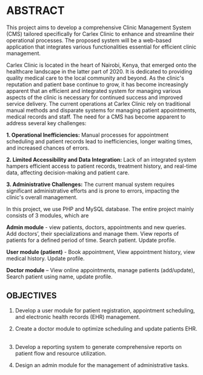 # **ABSTRACT**

This project aims to develop a comprehensive Clinic Management System (CMS) tailored specifically for Carlex Clinic to enhance and streamline their operational processes. The proposed system will be a web-based application that integrates various functionalities essential for efficient clinic management. 

Carlex Clinic is located in the heart of Nairobi, Kenya, that emerged onto the healthcare landscape in the latter part of 2020. It is dedicated to providing quality medical care to the local community and beyond. As the clinic's reputation and patient base continue to grow, it has become increasingly apparent that an efficient and integrated system for managing various aspects of the clinic is necessary for continued success and improved service delivery. The current operations at Carlex Clinic rely on traditional manual methods and disparate systems for managing patient appointments, medical records and staff. The need for a CMS has become apparent to address several key challenges: ​

**1. Operational Inefficiencies:** Manual processes for appointment scheduling and patient records lead to inefficiencies, longer waiting times, and increased chances of errors. ​

**2. Limited Accessibility and Data Integration:** Lack of an integrated system hampers efficient access to patient records, treatment history, and real-time data, affecting decision-making and patient care. ​

**3. Administrative Challenges:** The current manual system requires significant administrative efforts and is prone to errors, impacting the clinic's overall management. 



In this project, we use PHP and MySQL database.​​ The entire project mainly consists of 3 modules, which are​​

**Admin module**​ - view patients, doctors, appointments and new queries. Add doctors’, their specializations and manage them. View reports of patients for a defined period of time. Search patient. Update profile.​

**User module (patient)​** - Book appointment, View appointment history, view medical history. Update profile.​

**Doctor module** – View online appointments, manage patients (add/update), Search patient using name, update profile.


## **OBJECTIVES**

1. Develop a user module for patient registration, appointment scheduling, and electronic health records (EHR) management. ​

2. Create a doctor module to optimize scheduling and update patients EHR. ​

3. Develop a reporting system to generate comprehensive reports on patient flow and resource utilization. ​

4. Design an admin module for the management of administrative tasks. 
